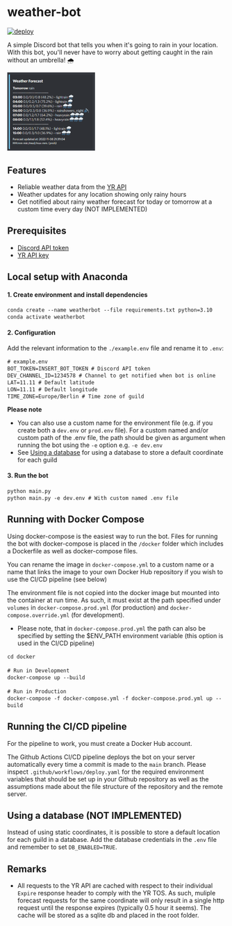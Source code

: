 

# weather-bot
[![deploy](https://github.com/roedebaron/weather-bot/actions/workflows/deploy.yaml/badge.svg)](https://github.com/roedebaron/weather-bot/actions/workflows/deploy.yaml)

A simple Discord bot that tells you when it's going to rain in your location. With this bot, you'll never have to worry about getting caught in the rain without an umbrella! 🌧

<img src="doc/rainy_forecast_message.png" width=40%>

## Features
- Reliable weather data from the [YR API](https://developer.yr.no/)
- Weather updates for any location showing only rainy hours
- Get notified about rainy weather forecast for today or tomorrow at a custom time every day (NOT IMPLEMENTED)

## Prerequisites
- [Discord API token](https://discord.com/developers/docs/intro)
- [YR API key](https://developer.yr.no/)

## Local setup with Anaconda

#### 1. Create environment and install dependencies

```
conda create --name weatherbot --file requirements.txt python=3.10
conda activate weatherbot
```


#### 2. Configuration 

Add the relevant information to the `./example.env` file and rename it to `.env`:
```
# example.env
BOT_TOKEN=INSERT_BOT_TOKEN # Discord API token
DEV_CHANNEL_ID=1234578 # Channel to get notified when bot is online
LAT=11.11 # Default latitude
LON=11.11 # Default longitude
TIME_ZONE=Europe/Berlin # Time zone of guild
```
**Please note**
 - You can also use a custom name for the environment file (e.g. if you create both a `dev.env` or `prod.env` file). For a custom named and/or custom path of the .env file, the path should be given as argument when running the bot using the `-e` option e.g. `-e dev.env`
- See [Using a database](using-a-database-not-implemented) for using a database to store a default coordinate for each guild

#### 3. Run the bot

```
python main.py 
python main.py -e dev.env # With custom named .env file
```

## Running with Docker Compose

Using docker-compose is the easiest way to run the bot. Files for running the bot with docker-compose is placed in the `/docker` folder which includes a Dockerfile as well as docker-compose files. 

You can rename the image in `docker-compose.yml` to a custom name or a name that links the image to your own Docker Hub repository if you wish to use the CI/CD pipeline (see below)

The environment file is not copied into the docker image but mounted into the container at run time. As such, it must exist at the path specified under `volumes` in `docker-compose.prod.yml` (for production) and `docker-compose.override.yml` (for development). 
- Please note, that in `docker-compose.prod.yml` the path can also be specified by setting the $ENV_PATH environment variable (this option is used in the CI/CD pipeline)


```
cd docker

# Run in Development
docker-compose up --build

# Run in Production
docker-compose -f docker-compose.yml -f docker-compose.prod.yml up --build
```

## Running the CI/CD pipeline

For the pipeline to work, you must create a Docker Hub account.

The Github Actions CI/CD pipeline deploys the bot on your server automatically every time a commit is made to the `main` branch. Please inspect `.github/workflows/deploy.yaml` for the required environment variables that should be set up in your Github repository as well as the assumptions made about the file structure of the repository and the remote server. 

## Using a database (NOT IMPLEMENTED)

Instead of using static coordinates, it is possible to store a default location for each guild in a database. Add the database credentials in the `.env` file and remember to set `DB_ENABLED=TRUE`.

## Remarks

- All requests to the YR API are cached with respect to their individual `Expire` response header to comply with the YR TOS. As such, muliple forecast requests for the same coordinate will only result in a single http request until the response expires (typically 0.5 hour it seems). The cache will be stored as a sqlite db and placed in the root folder.
